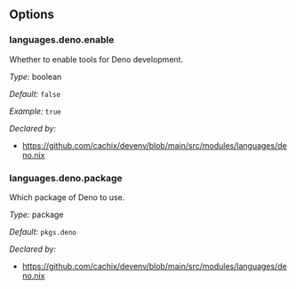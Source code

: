 [comment]: # (Do not edit this file as it is autogenerated. Go to docs/individual-docs if you want to make edits.)
[comment]: # (Please add your documentation above this line)

## Options

### languages\.deno\.enable

Whether to enable tools for Deno development\.



*Type:*
boolean



*Default:*
` false `



*Example:*
` true `

*Declared by:*
 - [https://github\.com/cachix/devenv/blob/main/src/modules/languages/deno\.nix](https://github.com/cachix/devenv/blob/main/src/modules/languages/deno.nix)



### languages\.deno\.package



Which package of Deno to use\.



*Type:*
package



*Default:*
` pkgs.deno `

*Declared by:*
 - [https://github\.com/cachix/devenv/blob/main/src/modules/languages/deno\.nix](https://github.com/cachix/devenv/blob/main/src/modules/languages/deno.nix)

